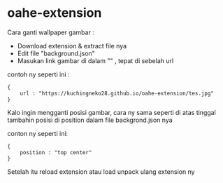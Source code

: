 # oahe-extension

Cara ganti wallpaper gambar :

- Download extension & extract file nya
- Edit file "background.json"
- Masukan link gambar di dalam "" , tepat di sebelah url

contoh ny seperti ini :

```
{
    url : "https://kuchingneko28.github.io/oahe-extension/tes.jpg"
}
```

Kalo ingin mengganti posisi gambar, cara ny sama seperti di atas tinggal tambahin posisi di position dalam file backgrond.json nya

conton ny seperti ini:

```
{
    position : "top center"
}
```

Setelah itu reload extension atau load unpack ulang extension ny
